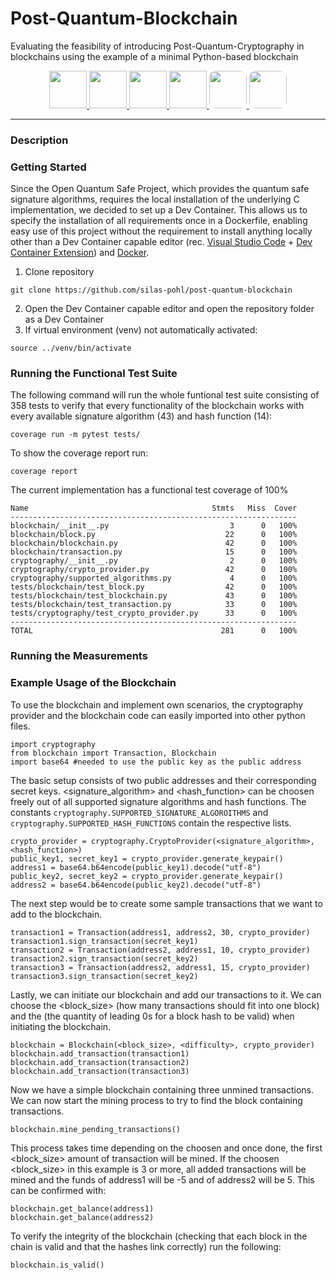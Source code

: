 # Post-Quantum-Blockchain
Evaluating the feasibility of introducing Post-Quantum-Cryptography in blockchains using the example of a minimal Python-based blockchain 
<p align="center">
  <a href="https://www.python.org/">
    <img src="https://img.icons8.com/?size=512&id=13441&format=png" height="60">
  </a>
  <a href="https://docs.pytest.org/en/stable/">
    <img src="https://docs.pytest.org/en/stable/_static/pytest1.png" height="60">
  </a>
  <a href="https://numpy.org/">
    <img src="https://numpy.org/images/logo.svg" height="60">
  </a>
  <a href="https://matplotlib.org/stable/">
    <img src="https://matplotlib.org/stable/_images/sphx_glr_logos2_001_2_00x.png" height="60">
  </a>
  <a href="https://openquantumsafe.org/">
    <img style="border-radius: 10px" src="https://avatars.githubusercontent.com/u/20689385?s=200&v=4" height="60">
  </a>
  <a href="https://containers.dev/">
    <img style="border-radius: 10px" src="https://avatars.githubusercontent.com/u/102692984?s=200&v=4" height="60">
  </a>
</p>

---

### Description
### Getting Started
Since the Open Quantum Safe Project, which provides the quantum safe signature algorithms, requires the local installation of the underlying C implementation, we decided to set up a Dev Container. This allows us to specify the installation of all requirements once in a Dockerfile, enabling easy use of this project without the requirement to install anything locally other than a Dev Container capable editor (rec. [Visual Studio Code](https://code.visualstudio.com/) + [Dev Container Extension](https://marketplace.visualstudio.com/items?itemName=ms-vscode-remote.remote-containers)) and [Docker](https://www.docker.com/).

1. Clone repository
```
git clone https://github.com/silas-pohl/post-quantum-blockchain
```
2. Open the Dev Container capable editor and open the repository folder as a Dev Container
3. If virtual environment (venv) not automatically activated: 
```
source ../venv/bin/activate
```

### Running the Functional Test Suite
The following command will run the whole funtional test suite consisting of 358 tests to verify that every functionality of the blockchain works with every available signature algorithm (43) and hash function (14):
```
coverage run -m pytest tests/
```
To show the coverage report run:
```
coverage report
```
The current implementation has a functional test coverage of 100%
```
Name                                         Stmts   Miss  Cover
----------------------------------------------------------------
blockchain/__init__.py                           3      0   100%
blockchain/block.py                             22      0   100%
blockchain/blockchain.py                        42      0   100%
blockchain/transaction.py                       15      0   100%
cryptography/__init__.py                         2      0   100%
cryptography/crypto_provider.py                 42      0   100%
cryptography/supported_algorithms.py             4      0   100%
tests/blockchain/test_block.py                  42      0   100%
tests/blockchain/test_blockchain.py             43      0   100%
tests/blockchain/test_transaction.py            33      0   100%
tests/cryptography/test_crypto_provider.py      33      0   100%
----------------------------------------------------------------
TOTAL                                          281      0   100%
```

### Running the Measurements

### Example Usage of the Blockchain
To use the blockchain and implement own scenarios, the cryptography provider and the blockchain code can easily imported into other python files.
```
import cryptography
from blockchain import Transaction, Blockchain
import base64 #needed to use the public key as the public address
``` 

The basic setup consists of two public addresses and their corresponding secret keys. <signature_algorithm> and <hash_function> can be choosen freely out of all supported signature algorithms and hash functions. The constants `cryptography.SUPPORTED_SIGNATURE_ALGOROITHMS` and `cryptography.SUPPORTED_HASH_FUNCTIONS` contain the respective lists.
```
crypto_provider = cryptography.CryptoProvider(<signature_algorithm>, <hash_function>)
public_key1, secret_key1 = crypto_provider.generate_keypair()
address1 = base64.b64encode(public_key1).decode("utf-8")
public_key2, secret_key2 = crypto_provider.generate_keypair()
address2 = base64.b64encode(public_key2).decode("utf-8")
```

The next step would be to create some sample transactions that we want to add to the blockchain.
```
transaction1 = Transaction(address1, address2, 30, crypto_provider)
transaction1.sign_transaction(secret_key1)
transaction2 = Transaction(address2, address1, 10, crypto_provider)
transaction2.sign_transaction(secret_key2)
transaction3 = Transaction(address2, address1, 15, crypto_provider)
transaction3.sign_transaction(secret_key2)
```
Lastly, we can initiate our blockchain and add our transactions to it. We can choose the <block_size> (how many transactions should fit into one block) and the <difficulty> (the quantity of leading 0s for a block hash to be valid) when initiating the blockchain.
```
blockchain = Blockchain(<block_size>, <difficulty>, crypto_provider)
blockchain.add_transaction(transaction1)
blockchain.add_transaction(transaction2)
blockchain.add_transaction(transaction3)
```
Now we have a simple blockchain containing three unmined transactions. We can now start the mining process to try to find the block containing transactions.
```
blockchain.mine_pending_transactions()
```
This process takes time depending on the choosen <difficulty> and once done, the first <block_size> amount of transaction will be mined. If the choosen <block_size> in this example is 3 or more, all added transactions will be mined and the funds of address1 will be -5 and of address2 will be 5. This can be confirmed with:
```
blockchain.get_balance(address1)
blockchain.get_balance(address2)
```
To verify the integrity of the blockchain (checking that each block in the chain is valid and that the hashes link correctly) run the following:
```
blockchain.is_valid()
```